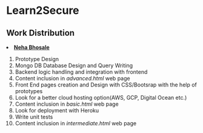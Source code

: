 <h1>Learn2Secure</h1>

<h2>Work Distribution</h2>

<li><b><a href="https://github.com/Nehab17/Learn-to-Secure">Neha Bhosale</a></b></li>
   <ol>
        <li>Prototype Design</li>
        <li>Mongo DB Database Design and Query Writing</li>
        <li>Backend logic handling and integration with frontend</li>
        <li>Content inclusion in <em>advanced.html</em> web page</li>
        <li>Front End pages creation and Design with CSS/Bootsrap with the help of prototypes</li>
        <li>Look for a better cloud hosting option(AWS, GCP, Digital Ocean etc.)</li>
        <li>Content inclusion in <em>basic.html</em> web page</li>
        <li>Look for deployment with Heroku</li>
        <li>Write unit tests</li>
        <li>Content inclusion in <em>intermediate.html</em> web page</li>
    </ol>
